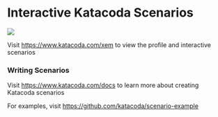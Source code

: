 # Interactive Katacoda Scenarios

[![](http://shields.katacoda.com/katacoda/xem/count.svg)](https://www.katacoda.com/xem "Get your profile on Katacoda.com")

Visit https://www.katacoda.com/xem to view the profile and interactive scenarios

### Writing Scenarios
Visit https://www.katacoda.com/docs to learn more about creating Katacoda scenarios

For examples, visit https://github.com/katacoda/scenario-example
